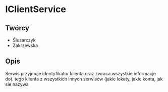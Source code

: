 IClientService
==============

Twórcy
---

 - Ślusarczyk
 - Zakrzewska
 
Opis
---

Serwis przyjmuje identyfikator klienta oraz zwraca wszystkie informacje dot. tego klienta z wszystkich innych serwisów (jakie lokaty, jakie konta, jak sie nazywa
